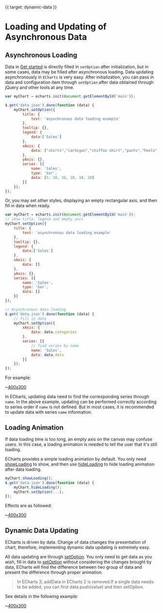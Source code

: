 {{ target: dynamic-data }}

# Loading and Updating of Asynchronous Data

## Asynchronous Loading

Data in [Get started](~getting-started) is directly filled in `setOption` after initialization, but in some cases, data may be filled after asynchronous loading. Data updating asynchronously in `ECharts` is very easy. After initialization, you can pass in data and configuration item through `setOption` after data obtained through  jQuery and other tools at any time.

```js
var myChart = echarts.init(document.getElementById('main'));

$.get('data.json').done(function (data) {
    myChart.setOption({
        title: {
            text: 'asynchronous data loading example'
        },
        tooltip: {},
        legend: {
            data:['Sales']
        },
        xAxis: {
            data: ["shirts","cardigan","chiffon shirt","pants","heels","sockes"]
        },
        yAxis: {},
        series: [{
            name: 'Sales',
            type: 'bar',
            data: [5, 20, 36, 10, 10, 20]
        }]
    });
});
```

Or, you may set other styles, displaying an empty rectangular axis, and then fill in data when ready.

```js
var myChart = echarts.init(document.getElementById('main'));
// show title. legend and empty axis
myChart.setOption({
    title: {
        text: 'asynchronous data loading example'
    },
    tooltip: {},
    legend: {
        data:['Sales']
    },
    xAxis: {
        data: []
    },
    yAxis: {},
    series: [{
        name: 'Sales',
        type: 'bar',
        data: []
    }]
});

// Asynchronous data loading 
$.get('data.json').done(function (data) {
    // fill in data
    myChart.setOption({
        xAxis: {
            data: data.categories
        },
        series: [{
            // find series by name
            name: 'Sales',
            data: data.data
        }]
    });
});
```

For example: 

~[400x300](${galleryViewPath}doc-example/tutorial-async&edit=1&reset=1)

In ECharts, updating data need to find the corresponding series through `name`. In the above example, updating can be performed correctly according to series order if `name` is not defined. But in most cases, it is recommended to update data with series `name` information. 

## Loading Animation

If data loading time is too long, an empty axis on the canvas may confuse users. In this case, a loading animation is needed to tell the user that it's still loading. 

ECharts provides a simple loading animation by default. You only need [showLoading](api.html#echartsInstance.showLoading) to show, and then use [hideLoading](api.html#echartsInstance.hideLoading) to hide loading animation after data loading.
```js
myChart.showLoading();
$.get('data.json').done(function (data) {
    myChart.hideLoading();
    myChart.setOption(...);
});
```

Effects are as followed: 

~[400x300](${galleryViewPath}doc-example/tutorial-loading&edit=1&reset=1)

## Dynamic Data Updating

ECharts is driven by data. Change of data changes the presentation of chart, therefore, implementing dynamic data updating is extremely easy.

All data updating are through [setOption](~api.html#echartsInstance.setOption). You only need to get data as you wish, fill in data to [setOption](~api.html#echartsInstance.setOption) without considering the changes brought by data, ECharts will find the difference between two group of data and present the difference through proper animation. 

>In ECharts 3, addData in ECharts 2 is removed.If a single data needs to be added, you can first data.push(value) and then setOption.

See details in the following example:

~[400x300](${galleryViewPath}doc-example/tutorial-dynamic-data&edit=1&reset=1)